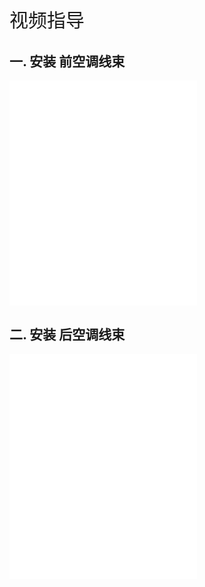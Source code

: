 <p style="font-size:30px;">视频指导</p>

## 一. 安装 前空调线束

<iframe src="//player.bilibili.com/player.html?isOutside=true&aid=112731248135959&bvid=BV1bQh8eBEj9&cid=500001605298473&p=1"
height="360"
autoplay=0
scrolling="no" border="0" frameborder="no" framespacing="0" allowfullscreen="true"></iframe>

## 二. 安装 后空调线束

<iframe src="//player.bilibili.com/player.html?isOutside=true&aid=112731248199795&bvid=BV1UQh8eBESq&cid=500001605300613&p=1"
height="360"
autoplay=0
scrolling="no" border="0" frameborder="no" framespacing="0" allowfullscreen="true"></iframe>
